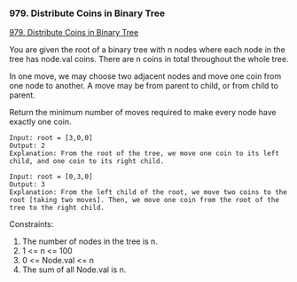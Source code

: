 ### 979. Distribute Coins in Binary Tree
[979. Distribute Coins in Binary Tree
](https://leetcode.com/problems/distribute-coins-in-binary-tree/)

You are given the root of a binary tree with n nodes where each node in the tree has node.val coins. There are n coins in total throughout the whole tree.

In one move, we may choose two adjacent nodes and move one coin from one node to another. A move may be from parent to child, or from child to parent.

Return the minimum number of moves required to make every node have exactly one coin.

```
Input: root = [3,0,0]
Output: 2
Explanation: From the root of the tree, we move one coin to its left child, and one coin to its right child.
```


```
Input: root = [0,3,0]
Output: 3
Explanation: From the left child of the root, we move two coins to the root [taking two moves]. Then, we move one coin from the root of the tree to the right child.
```

Constraints:

1. The number of nodes in the tree is n.
2. 1 <= n <= 100
3. 0 <= Node.val <= n
4. The sum of all Node.val is n.